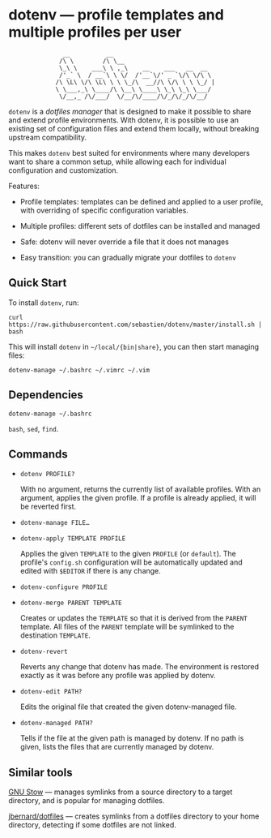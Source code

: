 # dotenv ― profile templates and multiple profiles per user

```
               __          __
              /\ \        /\ \__
              \_\ \    ___\ \ ,_\    __    ___   __  __
              /'_` \  / __`\ \ \/  /'__`\/' _ `\/\ \/\ \
             /\ \L\ \/\ \L\ \ \ \_/\  __//\ \/\ \ \ \_/ |
             \ \___,_\ \____/\ \__\ \____\ \_\ \_\ \___/
              \/__,_ /\/___/  \/__/\/____/\/_/\/_/\/__/
```

`dotenv` is a *dotfiles manager* that is designed to make it possible
to share and extend profile environments. With dotenv, it is possible
to use an existing set of configuration files and extend them locally, without
breaking upstream compatibility.

This makes `dotenv` best suited for environments where many developers want to
share a common setup, while allowing each for individual configuration and 
customization.

Features:

- Profile templates: templates can be defined and applied to a user profile,
  with overriding of specific configuration variables.

- Multiple profiles: different sets of dotfiles can be installed and managed
  
- Safe: dotenv will never override a file that it does not manages

- Easy transition: you can gradually migrate your dotfiles to `dotenv`


## Quick Start

To install `dotenv`, run:

```shell
curl https://raw.githubusercontent.com/sebastien/dotenv/master/install.sh | bash
```

This will install `dotenv` in `~/local/{bin|share}`, you can then start
managing files:

``` 
dotenv-manage ~/.bashrc ~/.vimrc ~/.vim
```

## Dependencies

`dotenv-manage ~/.bashrc`

`bash`, `sed`, `find`.

## Commands


- `dotenv PROFILE?`

    With no argument, returns the currently list of available profiles. With an argument,
    applies the given profile. If a profile is already applied, it will be
    reverted first.

- `dotenv-manage FILE…`

- `dotenv-apply TEMPLATE PROFILE`

    Applies the given `TEMPLATE` to the given `PROFILE` (or `default`). The
    profile's `config.sh` configuration will be automatically updated and 
    edited with `$EDITOR` if there is any change.

- `dotenv-configure PROFILE`

- `dotenv-merge PARENT TEMPLATE`

    Creates or updates the `TEMPLATE` so that it is derived from the
    `PARENT` template. All files of the `PARENT` template will be symlinked
    to the destination `TEMPLATE`.

- `dotenv-revert`

    Reverts any change that dotenv has made. The environment is restored exactly
    as it was before any profile was applied by dotenv.

- `dotenv-edit PATH?`

    Edits the original file that created the given dotenv-managed file.

- `dotenv-managed PATH?`

    Tells if the file at the given path is managed by dotenv. If no path is
    given, lists the files that are currently managed by dotenv.

## Similar tools

[GNU Stow](https://www.gnu.org/software/stow/) ― manages symlinks from 
a source directory to a target directory, and is popular for managing dotfiles.

[jbernard/dotfiles](https://github.com/jbernard/dotfiles) ― creates symlinks from
a dotfiles directory to your home directory, detecting if some dotfiles are not
linked.
